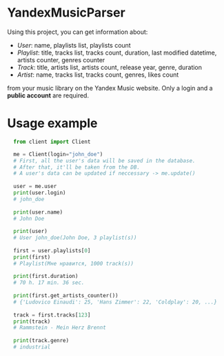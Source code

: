 # YandexMusicParser

Using this project, you can get information about:
*  _User_: name, playlists list, playlists count
*  _Playlist_: title, tracks list, tracks count, duration, last modified datetime, artists counter, genres counter
*  _Track_: title, artists list, artists count, release year, genre, duration
*  _Artist_: name, tracks list, tracks count, genres, likes count

from your music library on the Yandex Music website. Only a login and a **public account** are required.

# Usage example

```python
  from client import Client

  me = Client(login="john_doe")
  # First, all the user's data will be saved in the database. 
  # After that, it'll be taken from the DB.
  # A user's data can be updated if neccessary -> me.update()
  
  user = me.user
  print(user.login)
  # john_doe
  
  print(user.name)
  # John Doe
  
  print(user)
  # User john_doe(John Doe, 3 playlist(s))
  
  first = user.playlists[0]
  print(first)
  # Playlist(Мне нравится, 1000 track(s))
  
  print(first.duration)
  # 70 h. 17 min. 36 sec.
  
  print(first.get_artists_counter())
  # {'Ludovico Einaudi': 25, 'Hans Zimmer': 22, 'Coldplay': 20, ...}
  
  track = first.tracks[123]
  print(track)
  # Rammstein - Mein Herz Brennt
  
  print(track.genre)
  # industrial
```
